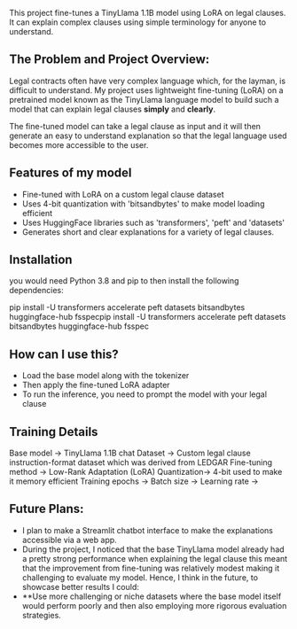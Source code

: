 

This project fine-tunes a TinyLlama 1.1B model using LoRA on legal clauses. It can explain complex clauses using simple terminology for anyone to understand.

## The Problem and Project Overview:

Legal contracts often have very complex language which, for the layman, is difficult to understand. My project uses lightweight fine-tuning (LoRA) on a pretrained model known as the TinyLlama language model to build such a model that can explain legal clauses **simply** and **clearly**.

The fine-tuned model can take a legal clause as input and it will then generate an easy to understand explanation so that the legal language used becomes more accessible to the user.

## Features of my model

- Fine-tuned with LoRA on a custom legal clause dataset 
- Uses 4-bit quantization with 'bitsandbytes' to make model loading efficient
- Uses HuggingFace libraries such as 'transformers', 'peft' and 'datasets' 
- Generates short and clear explanations for a variety of legal clauses.
## Installation

you would need Python 3.8 and pip to then install the following dependencies:

pip install -U transformers accelerate peft datasets bitsandbytes huggingface-hub fsspecpip install -U transformers accelerate peft datasets bitsandbytes huggingface-hub fsspec

## How can I use this?

- Load the base model along with the tokenizer
- Then apply the fine-tuned LoRA adapter
- To run the inference, you need to prompt the model with your legal clause


## Training Details

Base model -> TinyLlama 1.1B chat
Dataset -> Custom legal clause instruction-format dataset which was derived from LEDGAR
Fine-tuning method -> Low-Rank Adaptation (LoRA)
Quantization->  4-bit used to make it memory efficient
Training epochs ->
Batch size -> 
Learning rate ->

## Future Plans:

- I plan to make a Streamlit chatbot interface to make the explanations accessible via a web app.
- During the project, I noticed that the base TinyLlama model already had a pretty strong performance when explaining the legal clause this meant that the improvement from fine-tuning was relatively modest making it challenging to evaluate my model. Hence, I think in the future, to showcase better results I could:
- **Use more challenging or niche datasets where the base model itself would perform poorly and then also employing more rigorous evaluation strategies.
  







